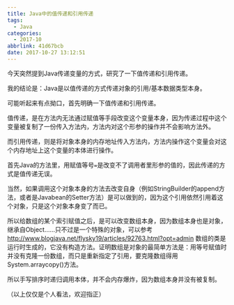 ```yaml
---
title: Java中的值传递和引用传递
tags:
  - Java
categories:
  - 2017-10
abbrlink: 41d67bcb
date: 2017-10-27 13:12:51
---
```


今天突然提到Java传递变量的方式，研究了一下值传递和引用传递。

我的结论是：Java是以值传递的方式传递对象的引用/基本数据类型本身。

可能听起来有点拗口，首先明确一下值传递和引用传递。

值传递，是在方法内无法通过赋值等手段改变这个变量本身，因为传递过程中这个变量被复制了一份传入方法内，方法内对这个形参的操作并不会影响方法外。

而引用传递，则是将对象本身的内存地址传入方法内，方法内操作这个变量会对这个内存地址上这个变量的本体进行操作。

首先Java的方法里，用赋值等号`=`是改变不了调用者里形参的值的，因此传递的方式是值传递无误。

当然，如果调用这个对象本身的方法去改变自身（例如StringBuilder的append方法，或者是Javabean的Setter方法）是可以做到的，因为这个引用依然引用着这个对象，只是这个对象本身变了而已。

所以给数组的某个索引赋值之后，是可以改变数组本身，因为数组本身也是对象，继承自Object……只不过是一个特殊的对象，可以参考
http://www.blogjava.net/flysky19/articles/92763.html?opt=admin
数组的类是运行时生成的，它没有构造方法。证明数组是对象的最简单方法是：用等号赋值时并没有克隆一份数组，而只是重新指定了引用，要克隆数组得用System.arraycopy()方法。

所以手写排序时递归调用本体，并不会内存爆炸，因为数组本身并没有被复制。

（以上仅仅是个人看法，欢迎指正）
